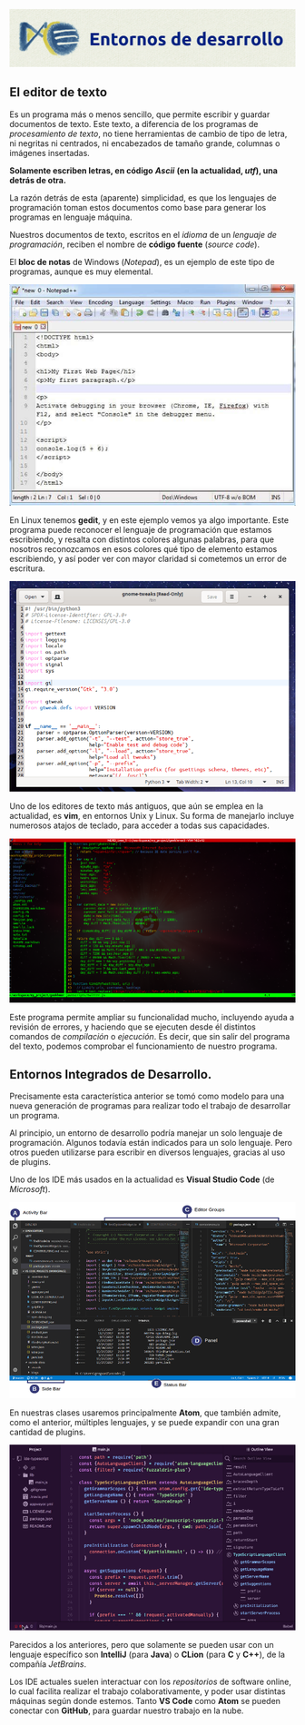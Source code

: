 ![ides](Imagenes/ides.png)
## El editor de texto

Es un programa más o menos sencillo, que permite escribir y guardar documentos de texto. Este texto, a diferencia de los programas de *procesamiento de texto*, no tiene herramientas de cambio de tipo de letra, ni negritas ni centrados, ni encabezados de tamaño grande, columnas o imágenes insertadas.

**Solamente escriben letras, en código** ***Ascii*** **(en la actualidad, *utf*), una detrás de otra.**

La razón detrás de esta (aparente) simplicidad, es que los lenguajes de programación toman estos documentos como base para generar los programas en lenguaje máquina.

Nuestros documentos de texto, escritos en el *idioma* de un *lenguaje de programación*, reciben el nombre de **código fuente** (*source code*).

El **bloc de notas** de Windows (*Notepad*), es un ejemplo de este tipo de programas, aunque es muy elemental.

![Notepad](Imagenes/notepad-plus.jpg)

En Linux tenemos **gedit**, y en este ejemplo vemos ya algo importante. Este programa puede reconocer el lenguaje de programación que estamos escribiendo, y resalta con distintos colores algunas palabras, para que nosotros reconozcamos en esos colores qué tipo de elemento estamos escribiendo, y así poder ver con mayor claridad si cometemos un error de escritura.

![gedit](Imagenes/gedit_p.png)

Uno de los editores de texto más antiguos, que aún se emplea en la actualidad, es **vim**, en entornos Unix y Linux. Su forma de manejarlo incluye numerosos atajos de teclado, para acceder a todas sus capacidades.

![vim](Imagenes/vim.png)

Este programa permite ampliar su funcionalidad mucho, incluyendo ayuda a revisión de errores, y haciendo que se ejecuten desde él distintos comandos de *compilación* o *ejecución*. Es decir, que sin salir del programa del texto, podemos comprobar el funcionamiento de nuestro programa.

## Entornos Integrados de Desarrollo.

Precisamente esta característica anterior se tomó como modelo para una nueva generación de programas para realizar todo el trabajo de desarrollar un programa.

Al principio, un entorno de desarrollo podría manejar un solo lenguaje de programación. Algunos todavía están indicados para un solo lenguaje. Pero otros pueden utilizarse para escribir en diversos lenguajes, gracias al uso de plugins.

Uno de los IDE más usados en la actualidad es **Visual Studio Code** (de *Microsoft*).

![VS Code](Imagenes/vscode.png)

En nuestras clases usaremos principalmente **Atom**, que también admite, como el anterior, múltiples lenguajes, y se puede expandir con una gran cantidad de plugins.

![Atom](Imagenes/Atom-IDE.png)

Parecidos a los anteriores, pero que solamente se pueden usar con un lenguaje específico son **IntelliJ** (para **Java**) o **CLion** (para **C** y **C++**), de la compañía *JetBrains*.

Los IDE actuales suelen interactuar con los *repositorios* de software online, lo cual facilita realizar el trabajo colaborativamente, y poder usar distintas máquinas según donde estemos. Tanto **VS Code** como **Atom** se pueden conectar con **GitHub**, para guardar nuestro trabajo en la nube.
